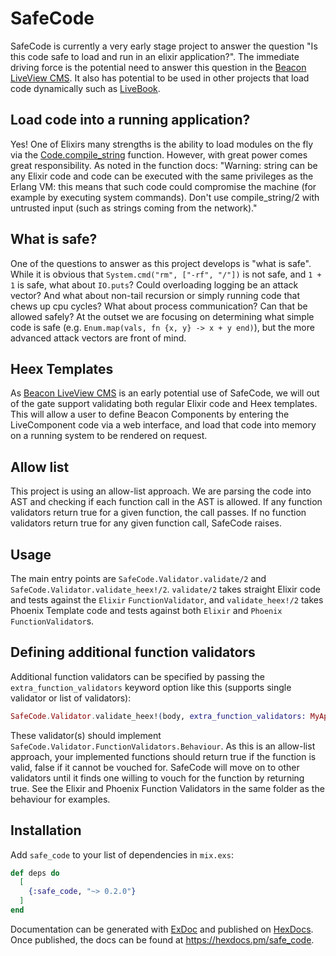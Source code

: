 # SafeCode

SafeCode is currently a very early stage project to answer the question "Is this code safe to load and run in an elixir application?". The immediate driving force is the potential need to answer this question in the [Beacon LiveView CMS](https://github.com/BeaconCMS/beacon). It also has potential to be used in other projects that load code dynamically such as [LiveBook](https://github.com/livebook-dev/livebook).

## Load code into a running application?

Yes! One of Elixirs many strengths is the ability to load modules on the fly via the [Code.compile_string](https://hexdocs.pm/elixir/1.12/Code.html#compile_string/2) function. However, with great power comes great responsibility. As noted in the function docs: "Warning: string can be any Elixir code and code can be executed with the same privileges as the Erlang VM: this means that such code could compromise the machine (for example by executing system commands). Don't use compile_string/2 with untrusted input (such as strings coming from the network)."

## What is safe?

One of the questions to answer as this project develops is "what is safe". While it is obvious that `System.cmd("rm", ["-rf", "/"])` is not safe, and `1 + 1` is safe, what about `IO.puts`? Could overloading logging be an attack vector? And what about non-tail recursion or simply running code that chews up cpu cycles? What about process communication? Can that be allowed safely? At the outset we are focusing on determining what simple code is safe (e.g. `Enum.map(vals, fn {x, y} -> x + y end)`), but the more advanced attack vectors are front of mind.

## Heex Templates

As [Beacon LiveView CMS](https://github.com/BeaconCMS/beacon) is an early potential use of SafeCode, we will out of the gate support validating both regular Elixir code and Heex templates. This will allow a user to define Beacon Components by entering the LiveComponent code via a web interface, and load that code into memory on a running system to be rendered on request.

## Allow list

This project is using an allow-list approach. We are parsing the code into AST and checking if each function call in the AST is allowed. If any function validators return true for a given function, the call passes. If no function validators return true for any given function call, SafeCode raises.

## Usage

The main entry points are `SafeCode.Validator.validate/2` and `SafeCode.Validator.validate_heex!/2`. `validate/2` takes straight Elixir code and tests against the `Elixir` `FunctionValidator`, and `validate_heex!/2` takes Phoenix Template code and tests against both `Elixir` and `Phoenix` `FunctionValidator`s.

## Defining additional function validators

Additional function validators can be specified by passing the `extra_function_validators` keyword option like this (supports single validator or list of validators):

```elixir
SafeCode.Validator.validate_heex!(body, extra_function_validators: MyApp.SafeCodeValidator)
```

These validator(s) should implement `SafeCode.Validator.FunctionValidators.Behaviour`. As this is an allow-list approach, your implemented functions should return true if the function is valid, false if it cannot be vouched for. SafeCode will move on to other validators until it finds one willing to vouch for the function by returning true. See the Elixir and Phoenix Function Validators in the same folder as the behaviour for examples.
## Installation

Add `safe_code` to your list of dependencies in `mix.exs`:

```elixir
def deps do
  [
    {:safe_code, "~> 0.2.0"}
  ]
end
```

Documentation can be generated with [ExDoc](https://github.com/elixir-lang/ex_doc)
and published on [HexDocs](https://hexdocs.pm). Once published, the docs can
be found at <https://hexdocs.pm/safe_code>.


